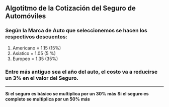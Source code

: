 ## Algotitmo de la Cotización del Seguro de Automóviles

### Según la Marca de Auto que seleccionemos se hacen los respectivos descuentos:

1. Americano = 1.15 (15%)
2. Asiatico = 1.05 (5 %)
3. Europeo = 1.35 (35%)

### Entre más antiguo sea el año del auto, el costo va a reducirse un 3% en el valor del Seguro.

* * *

**Si el seguro es básico se multiplica por un 30% más**
**Si el seguro es completo se multiplica por un 50% más**
